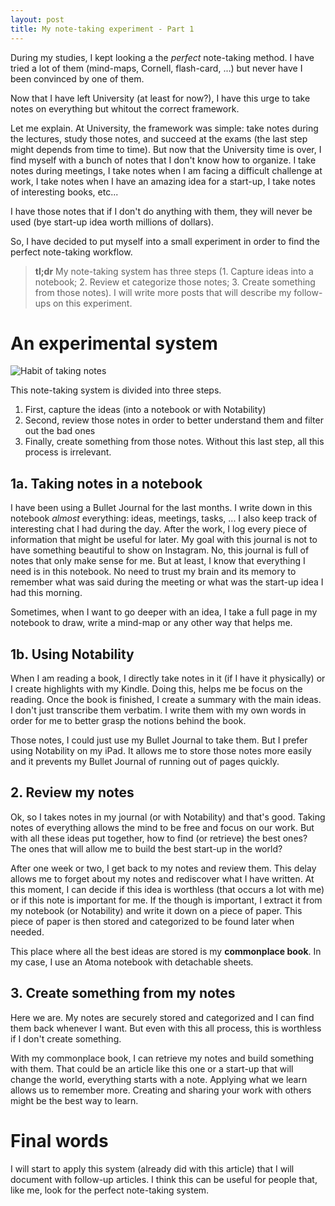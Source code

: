 ```yaml
---
layout: post
title: My note-taking experiment - Part 1
---
```


During my studies, I kept looking a the *perfect* note-taking method.
I have tried a lot of them (mind-maps, Cornell, flash-card, ...) but never have I been convinced by one of them.

Now that I have left University (at least for now?), I have this urge to take notes on everything but whitout the correct framework.

Let me explain.
At University, the framework was simple: take notes during the lectures, study those notes, and succeed at the exams (the last step might depends from time to time).
But now that the University time is over, I find myself with a bunch of notes that I don't know how to organize.
I take notes during meetings, I take notes when I am facing a difficult challenge at work, I take notes when I have an amazing idea for a start-up, I take notes of interesting books, etc...

I have those notes that if I don't do anything with them, they will never be used (bye start-up idea worth millions of dollars).

So, I have decided to put myself into a small experiment in order to find the perfect note-taking workflow.

> **tl;dr** My note-taking system has three steps (1. Capture ideas into a notebook; 2. Review et categorize those notes; 3. Create something from those notes). I will write more posts that will describe my follow-ups on this experiment.

# An experimental system

![Habit of taking notes]({{site.baseurl_root}}/images/habit-of-taking-notes.jpg)

This note-taking system is divided into three steps.

1. First, capture the ideas (into a notebook or with Notability)
2. Second, review those notes in order to better understand them and filter out the bad ones
3. Finally, create something from those notes. Without this last step, all this process is irrelevant.

## 1a. Taking notes in a notebook

I have been using a Bullet Journal for the last months.
I write down in this notebook *almost* everything: ideas, meetings, tasks, ...
I also keep track of interesting chat I had during the day.
After the work, I log every piece of information that might be useful for later.
My goal with this journal is not to have something beautiful to show on Instagram.
No, this journal is full of notes that only make sense for me.
But at least, I know that everything I need is in this notebook.
No need to trust my brain and its memory to remember what was said during the meeting or what was the start-up idea I had this morning.

Sometimes, when I want to go deeper with an idea, I take a full page in my notebook to draw, write a mind-map or any other way that helps me.

## 1b. Using Notability

When I am reading a book, I directly take notes in it (if I have it physically) or I create highlights with my Kindle.
Doing this, helps me be focus on the reading.
Once the book is finished, I create a summary with the main ideas.
I don't just transcribe them verbatim.
I write them with my own words in order for me to better grasp the notions behind the book.

Those notes, I could just use my Bullet Journal to take them.
But I prefer using Notability on my iPad.
It allows me to store those notes more easily and it prevents my Bullet Journal of running out of pages quickly.

## 2. Review my notes

Ok, so I takes notes in my journal (or with Notability) and that's good.
Taking notes of everything allows the mind to be free and focus on our work.
But with all these ideas put together, how to find (or retrieve) the best ones?
The ones that will allow me to build the best start-up in the world?

After one week or two, I get back to my notes and review them.
This delay allows me to forget about my notes and rediscover what I have written.
At this moment, I can decide if this idea is worthless (that occurs a lot with me) or if this note is important for me.
If the though is important, I extract it from my notebook (or Notability) and write it down on a piece of paper.
This piece of paper is then stored and categorized to be found later when needed.

This place where all the best ideas are stored is my **commonplace book**.
In my case, I use an Atoma notebook with detachable sheets.

## 3. Create something from my notes

Here we are.
My notes are securely stored and categorized and I can find them back whenever I want.
But even with this all process, this is worthless if I don't create something.

With my commonplace book, I can retrieve my notes and build something with them.
That could be an article like this one or a start-up that will change the world, everything starts with a note.
Applying what we learn allows us to remember more.
Creating and sharing your work with others might be the best way to learn.

# Final words

I will start to apply this system (already did with this article) that I will document with follow-up articles.
I think this can be useful for people that, like me, look for the perfect note-taking system.


